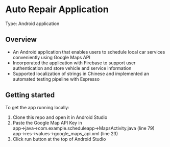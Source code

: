 # Auto Repair Application

Type: Android application

## Overview
- An Android application that enables users to schedule local car services conveniently using Google Maps API
- Incorporated the application with Firebase to support user authentication and store vehicle and service information
- Supported localization of strings in Chinese and implemented an automated testing pipeline with Espresso

## Getting started
To get the app running locally:<br/>
1. Clone this repo and open it in Android Studio<br/>
2. Paste the Google Map API Key in<br/>
app->java->com.example.scheduleapp->MapsActivity.java (line 79)<br/>
app->res->values->google_maps_api.xml (line 23)<br/>
3. Click run button at the top of Android Studio
